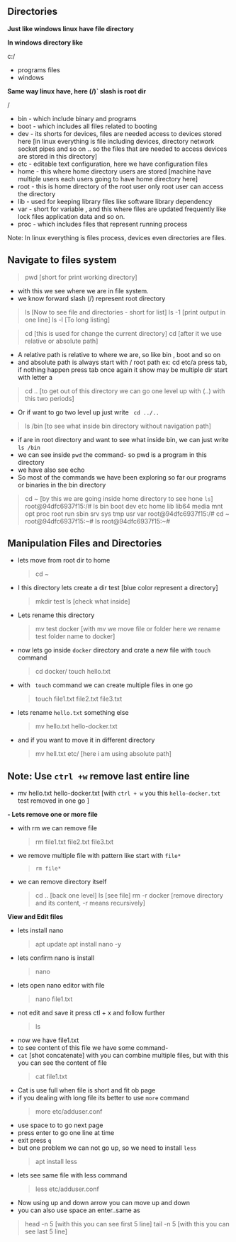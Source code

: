 ## Directories

**Just like windows linux have file directory**

**In windows directory like**

c:/

- programs files
- windows

**Same way linux have, here (/)` slash is root dir**

/

- bin - which include binary and programs
- boot - which includes all files related to booting
- dev - its shorts for devices, files are needed access to devices stored here [in linux everything is file including devices, directory network socket pipes and so on .. so the files that are needed to access devices are stored in this directory]
- etc - editable text configuration, here we have configuration files
- home - this where home directory users are stored [machine have multiple users each users going to have home directory here]
- root - this is home directory of the root user only root user can access the directory
- lib - used for keeping library files like software library dependency
- var - short for variable , and this where files are updated frequently like lock files application data and so on.
- proc - which includes files that represent running process

Note: In linux everything is files process, devices even directories are files.

## Navigate to files system

> pwd [short for print working directory]

- with this we see where we are in file system.
- we know forward slash (/) represent root directory

> ls [Now to see file and directories - short for list]
> ls -1 [print output in one line]
> ls -l [To long listing]

> cd [this is used for change the current directory]
> cd [after it we use relative or absolute path]

- A relative path is relative to where we are, so like bin , boot and so on
- and absolute path is always start with / root path
  ex: cd etc/a press tab, if nothing happen press tab once again it show may be multiple dir start with letter a

> cd .. [to get out of this directory we can go one level up with (..) with this two periods]

- Or if want to go two level up just write ` cd ../..`

> ls /bin [to see what inside bin directory without navigation path]

- if are in root directory and want to see what inside bin, we can just write `ls /bin`
- we can see inside `pwd` the command- so pwd is a program in this directory
- we have also see echo
- So most of the commands we have been exploring so far our programs or binaries in the bin directory

> cd ~ [by this we are going inside home directory to see hone `ls`]
> root@94dfc6937f15:/# ls
> bin boot dev etc home lib lib64 media mnt opt proc root run sbin srv sys tmp usr var
> root@94dfc6937f15:/# cd ~
> root@94dfc6937f15:~# ls
> root@94dfc6937f15:~#

## Manipulation Files and Directories

- lets move from root dir to home
  > cd ~
- I this directory lets create a dir test [blue color represent a directory]
  > mkdir test
  > ls [check what inside]
- Lets rename this directory
  > mv test docker [with mv we move file or folder here we rename test folder name to docker]
- now lets go inside `docker` directory and crate a new file with `touch` command
  > cd docker/
  > touch hello.txt
- with ` touch` command we can create multiple files in one go
  > touch file1.txt file2.txt file3.txt
- lets rename `hello.txt` something else
  > mv hello.txt hello-docker.txt
- and if you want to move it in different directory
  > mv hell.txt etc/ [here i am using absolute path]

## Note: Use `ctrl +w` remove last entire line

- mv hello.txt hello-docker.txt [with `ctrl + w` you this `hello-docker.txt` test removed in one go ]

**- Lets remove one or more file**

- with rm we can remove file
  > rm file1.txt file2.txt file3.txt
- we remove multiple file with pattern like start with `file*`
  > `rm file*`
- we can remove directory itself
  > cd .. [back one level]
  > ls [see file]
  > rm -r docker [remove directory and its content, -r means recursively]

**View and Edit files**

- lets install nano
  > apt update
  > apt install nano -y
- lets confirm nano is install
  > nano
- lets open nano editor with file
  > nano file1.txt
- not edit and save it press ctl + x and follow further
  > ls
- now we have file1.txt
- to see content of this file we have some command-
- `cat` [shot concatenate] with you can combine multiple files, but with this you can see the content of file
  > cat file1.txt
- Cat is use full when file is short and fit ob page
- if you dealing with long file its better to use `more` command
  > more etc/adduser.conf
- use space to to go next page
- press enter to go one line at time
- exit press `q`
- but one problem we can not go up, so we need to install `less`
  > apt install less
- lets see same file with less command
  > less etc/adduser.conf
- Now using up and down arrow you can move up and down
- you can also use space an enter..same as

> head -n 5 [with this you can see first 5 line]
> tail -n 5 [with this you can see last 5 line]
